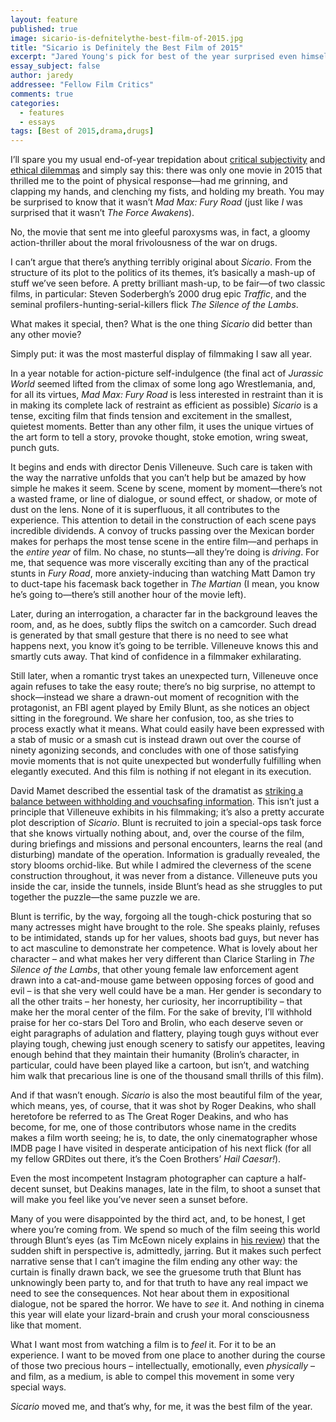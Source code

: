 ```yaml
---
layout: feature
published: true
image: sicario-is-defnitelythe-best-film-of-2015.jpg
title: "Sicario is Definitely the Best Film of 2015"
excerpt: "Jared Young's pick for best of the year surprised even himself. Find out why."
essay_subject: false
author: jaredy
addressee: "Fellow Film Critics"
comments: true
categories:
  - features
  - essays
tags: [Best of 2015,drama,drugs]
---
```

I’ll spare you my usual end-of-year trepidation about [critical subjectivity](http://www.dearcastandcrew.com/content/2013/8/2/the-to-do-list.html) and [ethical dilemmas](http://www.dearcastandcrew.com/content/2015/1/6/no-the-trip-to-italy-is-the-best-film-of-2014.html) and simply say this: there was only one movie in 2015 that thrilled me to the point of physical response—had me grinning, and clapping my hands, and clenching my fists, and holding my breath. You may be surprised to know that it wasn’t _Mad Max: Fury Road_ (just like _I_ was surprised that it wasn’t _The Force Awakens_). 

No, the movie that sent me into gleeful paroxysms was, in fact, a gloomy action-thriller about the moral frivolousness of the war on drugs. 

I can’t argue that there’s anything terribly original about _Sicario_. From the structure of its plot to the politics of its themes, it’s basically a mash-up of stuff we’ve seen before. A pretty brilliant mash-up, to be fair—of two classic films, in particular: Steven Soderbergh’s 2000 drug epic _Traffic_, and the seminal profilers-hunting-serial-killers flick _The Silence of the Lambs_. 

What makes it special, then? What is the one thing _Sicario_ did better than any other movie?

Simply put: it was the most masterful display of filmmaking I saw all year. 

In a year notable for action-picture self-indulgence (the final act of _Jurassic World_ seemed lifted from the climax of some long ago Wrestlemania, and, for all its virtues, _Mad Max: Fury Road_ is less interested in restraint than it is in making its complete lack of restraint as efficient as possible) _Sicario_ is a tense, exciting film that finds tension and excitement in the smallest, quietest moments. Better than any other film, it uses the unique virtues of the art form to tell a story, provoke thought, stoke emotion, wring sweat, punch guts. 

It begins and ends with director Denis Villeneuve. Such care is taken with the way the narrative unfolds that you can’t help but be amazed by how simple he makes it seem. Scene by scene, moment by moment—there’s not a wasted frame, or line of dialogue, or sound effect, or shadow, or mote of dust on the lens. None of it is superfluous, it all contributes to the experience. This attention to detail in the construction of each scene pays incredible dividends. A convoy of trucks passing over the Mexican border makes for perhaps the most tense scene in the entire film—and perhaps in the _entire year_ of film. No chase, no stunts—all they’re doing is _driving_. For me, that sequence was more viscerally exciting than any of the practical stunts in _Fury Road_, more anxiety-inducing than watching Matt Damon try to duct-tape his facemask back together in _The Martian_ (I mean, you know he’s going to—there’s still another hour of the movie left). 

Later, during an interrogation, a character far in the background leaves the room, and, as he does, subtly flips the switch on a camcorder. Such dread is generated by that small gesture that there is no need to see what happens next, you know it’s going to be terrible. Villeneuve knows this and smartly cuts away. That kind of confidence in a filmmaker exhilarating. 

Still later, when a romantic tryst takes an unexpected turn, Villeneuve once again refuses to take the easy route; there’s no big surprise, no attempt to shock—instead we share a drawn-out moment of recognition with the protagonist, an FBI agent played by Emily Blunt, as she notices an object sitting in the foreground. We share her confusion, too, as she tries to process exactly what it means. What could easily have been expressed with a stab of music or a smash cut is instead drawn out over the course of ninety agonizing seconds, and concludes with one of those satisfying movie moments that is not quite unexpected but wonderfully fulfilling when elegantly executed. And this film is nothing if not elegant in its execution. 

David Mamet described the essential task of the dramatist as [striking a balance between withholding and vouchsafing information](http://movieline.com/2010/03/23/david-mamets-memo-to-the-writers-of-the-unit/). This isn’t just a principle that Villeneuve exhibits in his filmmaking; it’s also a pretty accurate plot description of _Sicario_. Blunt is recruited to join a special-ops task force that she knows virtually nothing about, and, over the course of the film, during briefings and missions and personal encounters, learns the real (and disturbing) mandate of the operation. Information is gradually revealed, the story blooms orchid-like. But while I admired the cleverness of the scene construction throughout, it was never from a distance. Villeneuve puts you inside the car, inside the tunnels, inside Blunt’s head as she struggles to put together the puzzle—the same puzzle we are. 

Blunt is terrific, by the way, forgoing all the tough-chick posturing that so many actresses might have brought to the role. She speaks plainly, refuses to be intimidated, stands up for her values, shoots bad guys, but never has to act masculine to demonstrate her competence. What is lovely about her character – and what makes her very different than Clarice Starling in _The Silence of the Lambs_, that other young female law enforcement agent drawn into a cat-and-mouse game between opposing forces of good and evil – is that she very well could have be a man. Her gender is secondary to all the other traits – her honesty, her curiosity, her incorruptibility – that make her the moral center of the film. For the sake of brevity, I’ll withhold praise for her co-stars Del Toro and Brolin, who each deserve seven or eight paragraphs of adulation and flattery, playing tough guys without ever playing tough, chewing just enough scenery to satisfy our appetites, leaving enough behind that they maintain their humanity (Brolin’s character, in particular, could have been played like a cartoon, but isn’t, and watching him walk that precarious line is one of the thousand small thrills of this film).

And if that wasn’t enough. _Sicario_ is also the most beautiful film of the year, which means, yes, of course, that it was shot by Roger Deakins, who shall heretofore be referred to as The Great Roger Deakins, and who has become, for me, one of those contributors whose name in the credits makes a film worth seeing; he is, to date, the only cinematographer whose IMDB page I have visited in desperate anticipation of his next flick (for all my fellow GRDites out there, it’s the Coen Brothers’ _Hail Caesar!_). 

Even the most incompetent Instagram photographer can capture a half-decent sunset, but Deakins manages, late in the film, to shoot a sunset that will make you feel like you’ve never seen a sunset before.

Many of you were disappointed by the third act, and, to be honest, I get where you’re coming from. We spend so much of the film seeing this world through Blunt’s eyes (as Tim McEown nicely explains in [his review](http://www.dearcastandcrew.com/content/2015/10/26/sicario.html)) that the sudden shift in perspective is, admittedly, jarring. But it makes such perfect narrative sense that I can’t imagine the film ending any other way: the curtain is finally drawn back, we see the gruesome truth that Blunt has unknowingly been party to, and for that truth to have any real impact we need to see the consequences. Not hear about them in expositional dialogue, not be spared the horror. We have to _see_ it. And nothing in cinema this year will elate your lizard-brain and crush your moral consciousness like that moment. 

What I want most from watching a film is to _feel_ it. For it to be an experience. I want to be moved from one place to another during the course of those two precious hours – intellectually, emotionally, even _physically_ – and film, as a medium, is able to compel this movement in some very special ways.

_Sicario_ moved me, and that’s why, for me, it was the best film of the year.